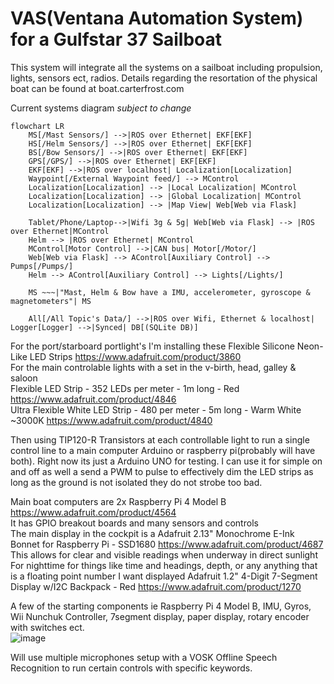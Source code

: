 # VAS(Ventana Automation System) for a Gulfstar 37 Sailboat

This system will integrate all the systems on a sailboat including propulsion, lights, sensors ect, radios. 
Details regarding the resortation of the physical boat can be found at boat.carterfrost.com

Current systems diagram *subject to change*
```mermaid
flowchart LR
    MS[/Mast Sensors/] -->|ROS over Ethernet| EKF[EKF]
    HS[/Helm Sensors/] -->|ROS over Ethernet| EKF[EKF]
    BS[/Bow Sensors/] -->|ROS over Ethernet| EKF[EKF]
    GPS[/GPS/] -->|ROS over Ethernet| EKF[EKF]
    EKF[EKF] -->|ROS over localhost| Localization[Localization]
    Waypoint[/External Waypoint feed/] --> MControl
    Localization[Localization] --> |Local Localization| MControl
    Localization[Localization] --> |Global Localization| MControl
    Localization[Localization] --> |Map View| Web[Web via Flask]

    Tablet/Phone/Laptop-->|Wifi 3g & 5g| Web[Web via Flask] --> |ROS over Ethernet|MControl
    Helm --> |ROS over Ethernet| MControl
    MControl[Motor Control] -->|CAN bus| Motor[/Motor/]
    Web[Web via Flask] --> AControl[Auxiliary Control] --> Pumps[/Pumps/]
    Helm --> AControl[Auxiliary Control] --> Lights[/Lights/]

    MS ~~~|"Mast, Helm & Bow have a IMU, accelerometer, gyroscope & magnetometers"| MS        

    All[/All Topic's Data/] -->|ROS over Wifi, Ethernet & localhost| Logger[Logger] -->|Synced| DB[(SQLite DB)]
```

For the port/starboard portlight's I'm installing these Flexible Silicone Neon-Like LED Strips https://www.adafruit.com/product/3860  
For the main controlable lights with a set in the v-birth, head, galley & saloon  
Flexible LED Strip - 352 LEDs per meter - 1m long - Red https://www.adafruit.com/product/4846  
Ultra Flexible White LED Strip - 480 per meter - 5m long - Warm White ~3000K https://www.adafruit.com/product/4840  

Then using TIP120-R Transistors at each controllable light to run a single control line to a main computer Arduino or raspberry pi(probably will have both). Right now its just a Arduino UNO for testing. I can use it for simple on and off as well a send a PWM to pulse to effectively dim the LED strips as long as the ground is not isolated they do not strobe too bad.   

Main boat computers are 2x Raspberry Pi 4 Model B https://www.adafruit.com/product/4564  
It has GPIO breakout boards and many sensors and controls  
The main display in the cockpit is a Adafruit 2.13" Monochrome E-Ink Bonnet for Raspberry Pi - SSD1680 https://www.adafruit.com/product/4687  
This allows for clear and visible readings when underway in direct sunlight  
For nighttime for things like time and headings, depth, or any anything that is a floating point number I want displayed Adafruit 1.2" 4-Digit 7-Segment Display w/I2C Backpack - Red https://www.adafruit.com/product/1270  

A few of the starting components ie Raspberry Pi 4 Model B, IMU, Gyros, Wii Nunchuk Controller, 7segment display, paper display, rotary encoder with switches ect.  
![image](https://github.com/user-attachments/assets/a870a949-c9db-4369-a92c-a95e79bf3a6a)

Will use multiple microphones setup with a VOSK Offline Speech Recognition to run certain controls with specific keywords. 
